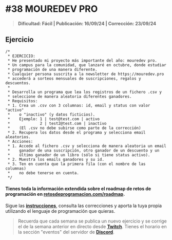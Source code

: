 # #38 MOUREDEV PRO
> #### Dificultad: Fácil | Publicación: 16/09/24 | Corrección: 23/09/24

## Ejercicio

```
/*
 * EJERCICIO:
 * He presentado mi proyecto más importante del año: mouredev pro.
 * Un campus para la comunidad, que lanzaré en octubre, donde estudiar
 * programación de una manera diferente.
 * Cualquier persona suscrita a la newsletter de https://mouredev.pro
 * accederá a sorteos mensuales de suscripciones, regalos y descuentos.
 *
 * Desarrolla un programa que lea los registros de un fichero .csv y
 * seleccione de manera aleatoria diferentes ganadores.
 * Requisitos:
 * 1. Crea un .csv con 3 columnas: id, email y status con valor "activo"
 *    o "inactivo" (y datos ficticios).
 *    Ejemplo: 1 | test@test.com | activo
 *             2 | test2@test.com | inactivo
 *    (El .csv no debe subirse como parte de la corrección)
 * 2. Recupera los datos desde el programa y selecciona email aleatorios.
 * Acciones:
 * 1. Accede al fichero .csv y selecciona de manera aleatoria un email
 *    ganador de una suscripción, otro ganador de un descuento y un 
 *    último ganador de un libro (sólo si tiene status activo).
 * 2. Muestra los emails ganadores y su id.
 * 3. Ten en cuenta que la primera fila (con el nombre de las columnas)
 *    no debe tenerse en cuenta.
 */
```
#### Tienes toda la información extendida sobre el roadmap de retos de programación en **[retosdeprogramacion.com/roadmap](https://retosdeprogramacion.com/roadmap)**.

Sigue las **[instrucciones](../../README.md)**, consulta las correcciones y aporta la tuya propia utilizando el lenguaje de programación que quieras.

> Recuerda que cada semana se publica un nuevo ejercicio y se corrige el de la semana anterior en directo desde **[Twitch](https://twitch.tv/mouredev)**. Tienes el horario en la sección "eventos" del servidor de **[Discord](https://discord.gg/mouredev)**.